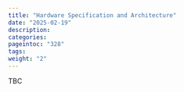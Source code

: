 ```yaml
---
title: "Hardware Specification and Architecture"
date: "2025-02-19"
description:
categories:
pageintoc: "328"
tags:
weight: "2"
---
```


<a id="hardware-spec-and-architecture-arm-ready-opennebula"></a>

<!--# Hardware Specification and Architecture -->

TBC
